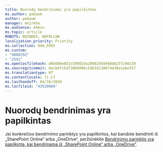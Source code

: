 ```yaml
---
title: Nuorodų bendrinimas yra papilkintas
ms.author: pebaum
author: pebaum
manager: mnirkhe
ms.audience: Admin
ms.topic: article
ROBOTS: NOINDEX, NOFOLLOW
localization_priority: Priority
ms.collection: Adm_O365
ms.custom:
- "9000192"
- "2591"
ms.openlocfilehash: d0b080e853c59802da20982db948bb825f240239
ms.sourcegitcommit: 6ecb6fcbd738b8896c5d616130074438a1a6e357
ms.translationtype: HT
ms.contentlocale: lt-LT
ms.lasthandoff: 04/16/2020
ms.locfileid: "43529684"
---
```

# <a name="sharing-links-are-grayed-out"></a>Nuorodų bendrinimas yra papilkintas

Jei konkrečios bendrinimo parinktys yra papilkintos, kai bandote bendrinti iš „SharePoint Online“ arba „OneDrive“, peržiūrėkite [Bendrinimo parinktis yra papilkinta, kai bendrinama iš „SharePoint Online“ arba „OneDrive“](https://docs.microsoft.com/sharepoint/support/administration/sharing-options-grayed-out-when-sharing-from-sharepoint-online-or-onedrive).
